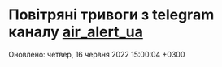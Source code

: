 # Повітряні тривоги з telegram каналу [air_alert_ua](https://t.me/air_alert_ua)

Оновлено:
четвер, 16 червня 2022 15:00:04 +0300
